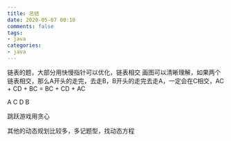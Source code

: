 ```yaml
---
title: 总结
date: 2020-05-07 00:10
comments: false
tags: 
- java
categories: 
- java
---
```


链表的题，大部分用快慢指针可以优化，链表相交 画图可以清晰理解，如果两个链表相交，那么A开头的走完，去走B，B开头的走完去走A，一定会在C相交，AC + CD + BC = BC + CD + AC

A
      C      D
B


跳跃游戏用贪心

其他的动态规划比较多，多记题型，找动态方程